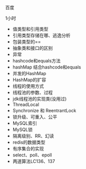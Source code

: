 百度

1小时

* 值类型和引用类型
* 引用类型存储在哪、逃逸分析
* 包装类型的==
* 抽象类和接口的区别
* 异常
* hashcode和equals方法
* hashMap 结合hashcode和equals
* 并发的HashMap
* HashMap的扩容
* 线程的使用方式
* 线程池的参数、过程
* jdk线程池的实现类(没用过)
* ThreadLocal
* Synchronize 和 ReentrantLock
* 锁升级、可重入、公平
* MySQL索引
* MySQL锁
* 隔离级别、RR、幻读
* redis的数据类型
* 有序集合的实现
* select、poll、epoll
* 两道算法LC136、137


